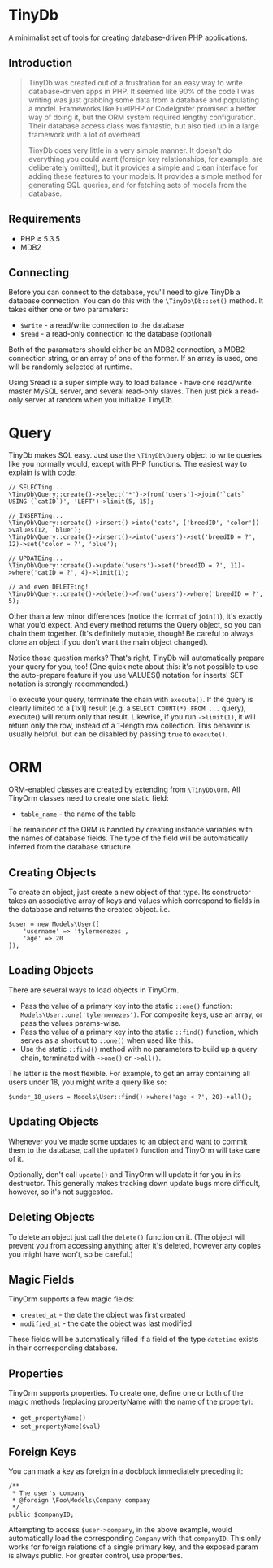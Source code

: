 TinyDb
======
A minimalist set of tools for creating database-driven PHP applications.

Introduction
------------
> TinyDb was created out of a frustration for an easy way to write database-driven apps in PHP. It seemed
> like 90% of the code I was writing was just grabbing some data from a database and populating a model.
> Frameworks like FuelPHP or CodeIgniter promised a better way of doing it, but the ORM system required
> lengthy configuration. Their database access class was fantastic, but also tied up in a large framework
> with a lot of overhead.
>
> TinyDb does very little in a very simple manner. It doesn't do everything you could want (foreign key
> relationships, for example, are deliberately omitted), but it provides a simple and clean interface for
> adding these features to your models. It provides a simple method for generating SQL queries, and for
> fetching sets of models from the database.

Requirements
------------
 * PHP &ge; 5.3.5
 * MDB2

Connecting
----------
Before you can connect to the database, you'll need to give TinyDb a database connection. You can do
this with the `\TinyDb\Db::set()` method. It takes either one or two paramaters:

 * `$write` - a read/write connection to the database
 * `$read` - a read-only connection to the database (optional)

Both of the paramaters should either be an MDB2 connection, a MDB2 connection string, or an array of one of the former. If an array is
used, one will be randomly selected at runtime.

Using $read is a super simple way to load balance - have one read/write master MySQL server, and several
read-only slaves. Then just pick a read-only server at random when you initialize TinyDb.

Query
===
TinyDb makes SQL easy. Just use the `\TinyDb\Query` object to write queries like you normally would, except
with PHP functions. The easiest way to explain is with code:

    // SELECTing...
    \TinyDb\Query::create()->select('*')->from('users')->join('`cats` USING (`catID`)', 'LEFT')->limit(5, 15);

    // INSERTing...
    \TinyDb\Query::create()->insert()->into('cats', ['breedID', 'color'])->values(12, 'blue');
    \TinyDb\Query::create()->insert()->into('users')->set('breedID = ?', 12)->set('color = ?', 'blue');

    // UPDATEing...
    \TinyDb\Query::create()->update('users')->set('breedID = ?', 11)->where('catID = ?', 4)->limit(1);

    // and even DELETEing!
    \TinyDb\Query::create()->delete()->from('users')->where('breedID = ?', 5);

Other than a few minor differences (notice the format of `join()`), it's exactly what you'd expect. And every
method returns the Query object, so you can chain them together. (It's definitely mutable, though! Be careful
to always clone an object if you don't want the main object changed).

Notice those question marks? That's right, TinyDb will automatically prepare your query for you, too! (One
quick note about this: it's not possible to use the auto-prepare feature if you use VALUES() notation for
inserts! SET notation is strongly recommended.)

To execute your query, terminate the chain with `execute()`. If the query is clearly limited to a [1x1] result (e.g. a `SELECT COUNT(*)
FROM ...` query), execute() will return only that result. Likewise, if you run `->limit(1)`, it will return only the row, instead of a
1-length row collection. This behavior is usually helpful, but can be disabled by passing `true` to `execute()`.

ORM
===
ORM-enabled classes are created by extending from `\TinyDb\Orm`. All TinyOrm classes need to create one static field:

 * `table_name` - the name of the table

The remainder of the ORM is handled by creating instance variables with the names of database fields. The type of the field will be
automatically inferred from the database structure.

Creating Objects
----------------
To create an object, just create a new object of that type. Its constructor takes an associative array of keys and values which correspond
to fields in the database and returns the created object. i.e.

    $user = new Models\User([
        'username' => 'tylermenezes',
        'age' => 20
    ]);

Loading Objects
---------------
There are several ways to load objects in TinyOrm.

 * Pass the value of a primary key into the static `::one()` function: `Models\User::one('tylermenezes')`. For composite keys, use an
   array, or pass the values params-wise.
 * Pass the value of a primary key into the static `::find()` function, which serves as a shortcut to `::one()` when used like this.
 * Use the static `::find()` method with no parameters to build up a query chain, terminated with `->one()` or `->all()`.

 The latter is the most flexible. For example, to get an array containing all users under 18, you might write a query like so:

    $under_18_users = Models\User::find()->where('age < ?', 20)->all();

Updating Objects
----------------
Whenever you've made some updates to an object and want to commit them to the database, call the `update()`
function and TinyOrm will take care of it.

Optionally, don't call `update()` and TinyOrm will update it for you in its destructor. This generally makes
tracking down update bugs more difficult, however, so it's not suggested.

Deleting Objects
----------------
To delete an object just call the `delete()` function on it. (The object will prevent you from accessing
anything after it's deleted, however any copies you might have won't, so be careful.)

Magic Fields
------------
TinyOrm supports a few magic fields:

 * `created_at` - the date the object was first created
 * `modified_at` - the date the object was last modified

These fields will be automatically filled if a field of the type `datetime` exists in their corresponding database.

Properties
----------
TinyOrm supports properties. To create one, define one or both of the magic methods (replacing
propertyName with the name of the property):

 * `get_propertyName()`
 * `set_propertyName($val)`

Foreign Keys
------------

You can mark a key as foreign in a docblock immediately preceding it:

    /**
     * The user's company
     * @foreign \Foo\Models\Company company
     */
    public $companyID;

Attempting to access `$user->company`, in the above example, would automatically load the corresponding `Company` with that `companyID`.
This only works for foreign relations of a single primary key, and the exposed param is always public. For greater control, use properties.
